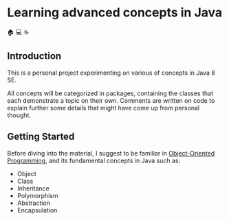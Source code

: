 # Learning advanced concepts in Java
:house: :computer: :coffee:

## Introduction
This is a personal project experimenting on various of concepts in Java 8 SE. 

All concepts will be categorized in packages, containing the classes that each demonstrate a topic on their own. Comments are written on code to explain further some details that might have come up from personal thought.

## Getting Started
Before diving into the material, I suggest to be familiar in [Object-Oriented Programming](https://en.wikipedia.org/wiki/Object-oriented_programming), and its fundamental concepts in Java such as:
* Object
* Class
* Inheritance
* Polymorphism
* Abstraction
* Encapsulation
